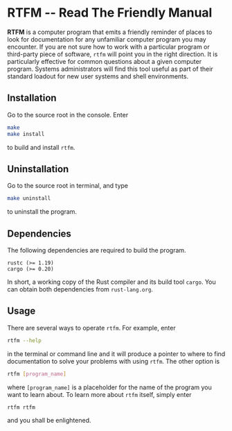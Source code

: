 # RTFM -- Read The Friendly Manual

**RTFM** is a computer program that emits a friendly reminder of places to look for documentation for any unfamiliar computer program you may encounter. If you are not sure how to work with a particular program or third-party piece of software, `rtfm` will point you in the right direction. It is particularly effective for common questions about a given computer program. Systems administrators will find this tool useful as part of their standard loadout for new user systems and shell environments.

## Installation

Go to the source root in the console. Enter
```bash
make
make install
```
to build and install `rtfm`.

## Uninstallation

Go to the source root in terminal, and type
```bash
make uninstall
```
to uninstall the program.

## Dependencies

The following dependencies are required to build the program.
```
rustc (>= 1.19)
cargo (>= 0.20)
```
In short, a working copy of the Rust compiler and its build tool `cargo`. You can obtain both dependencies from `rust-lang.org`.

## Usage

There are several ways to operate `rtfm`. For example, enter
```bash
rtfm --help
```
in the terminal or command line and it will produce a pointer to where to find
documentation to solve your problems with using `rtfm`. The other option is
```bash
rtfm [program_name]
```
where `[program_name]` is a placeholder for the name of the program you want to learn about. To learn more about `rtfm` itself, simply enter
```bash
rtfm rtfm
```
and you shall be enlightened.